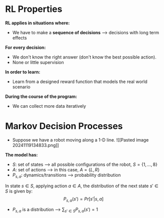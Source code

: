 
# RL Properties
**RL applies in situations where:**
* We have to make a **sequence of decisions** ⟶ decisions with long term effects

**For every decision:**
* We don't know the right answer (don't know the best possible action).
* None or little supervision

**In order to learn:**
* Learn from a designed reward function that models the real world scenario

**During the course of the program:**
* We can collect more data iteratively

# Markov Decision Processes
* Suppose we have a robot moving along a 1-D line.
![[Pasted image 20241119134833.png]]

**The model has:**
* $S$: set of states ⟶ all possible configurations of the robot, $S = \{1, \dots,8\}$
* $A$: set of actions ⟶ in this case, $A = \{L, R\}$
* $P_{s,a}$: dynamics/transitions ⟶ probability distribution

In state $s \in S$, applying action $a \in A$, the distribution of the next state $s' \in S$ is given by:
$$
P_{s,a}(s') = Pr[s' | s, a]
$$
* $P_{s, a}$ is a distribution ⟶ $\sum_{s' \in S} P_{s, a}(s') = 1$
